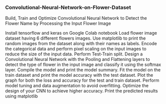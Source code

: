 ### Convolutional-Neural-Network-on-Flower-Dataset

Build, Train and Optimize Convolutional Neural Network to Detect the Flower Name by Processing the Input Flower Image


Install tensorflow and keras on Google Colab notebook
Load flower image dataset having 6 different flowers images.
Use matplotlib to print the random images from the dataset along with their names as labels.
Encode the categorical data and perform pixel scaling on the input images to reduce the size of the input data.
Perform Test-Train split.
Design a Convolutional Neural Network with the Pooling and Flattening layers to detect the type of flower in the input image and classify it using the softmax layer.
Compile the model and print the model summary.
Fit the model on the train dataset and print the model accuracy with the test dataset.
Plot the graph for both the loss and accuracy for the test and train dataset.
Perform model tuning and data augmentation to avoid overfitting.
 Optimize the design of your CNN to achieve higher accuracy.
Print the predicted results using matplotlib
